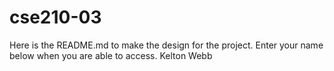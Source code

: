 # cse210-03
Here is the README.md to make the design for the project. Enter your name below when you are able to access.
Kelton Webb
